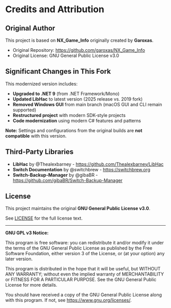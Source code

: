 # Credits and Attribution

## Original Author

This project is based on **NX_Game_Info** originally created by **Garoxas**.

- Original Repository: https://github.com/garoxas/NX_Game_Info
- Original License: GNU General Public License v3.0

## Significant Changes in This Fork

This modernized version includes:

- **Upgraded to .NET 9** (from .NET Framework/Mono)
- **Updated LibHac** to latest version (2025 release vs. 2019 fork)
- **Removed Windows GUI** from main branch (macOS GUI and CLI remain supported)
- **Restructured project** with modern SDK-style projects
- **Code modernization** using modern C# features and patterns

**Note:** Settings and configurations from the original builds are **not compatible** with this version.

## Third-Party Libraries

- **LibHac** by @Thealexbarney - https://github.com/Thealexbarney/LibHac
- **Switch Documentation** by @switchbrew - https://switchbrew.org
- **Switch-Backup-Manager** by @gibaBR - https://github.com/gibaBR/Switch-Backup-Manager

## License

This project maintains the original **GNU General Public License v3.0**.

See [LICENSE](LICENSE) for the full license text.

---

**GNU GPL v3 Notice:**

This program is free software: you can redistribute it and/or modify
it under the terms of the GNU General Public License as published by
the Free Software Foundation, either version 3 of the License, or
(at your option) any later version.

This program is distributed in the hope that it will be useful,
but WITHOUT ANY WARRANTY; without even the implied warranty of
MERCHANTABILITY or FITNESS FOR A PARTICULAR PURPOSE. See the
GNU General Public License for more details.

You should have received a copy of the GNU General Public License
along with this program. If not, see <https://www.gnu.org/licenses/>.
